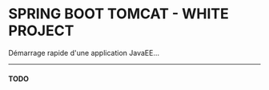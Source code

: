    SPRING BOOT TOMCAT - WHITE PROJECT
========================================

Démarrage rapide d'une application JavaEE...

----------

#### TODO